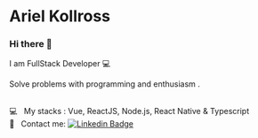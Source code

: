 # Ariel Kollross

### Hi there  👋
I am FullStack Developer :computer:

Solve problems with programming and enthusiasm .

 <br/> :computer: &nbsp; My stacks : Vue, ReactJS, Node.js, React Native & Typescript
 <br/> :email: &nbsp; Contact me: [![Linkedin Badge](https://img.shields.io/badge/-Ariel_Kollross-blue?style=flat-square&logo=Linkedin&logoColor=white&link=https://www.linkedin.com/in/arielkollross/)](https://www.linkedin.com/in/arielkollross/) 
